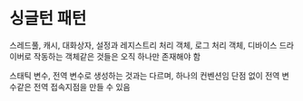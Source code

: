 # 싱글턴 패턴

스레드풀, 캐시, 대화상자, 설정과 레지스트리 처리 객체, 로그 처리 객체, 디바이스 드라이버로 작동하는 객체같은 것들은 오직 하나만 존재해야 함

스태틱 변수, 전역 변수로 생성하는 것과는 다르며, 하나의 컨벤션임
단점 없이 전역 변수같은 전역 접속지점을 만들 수 있음

